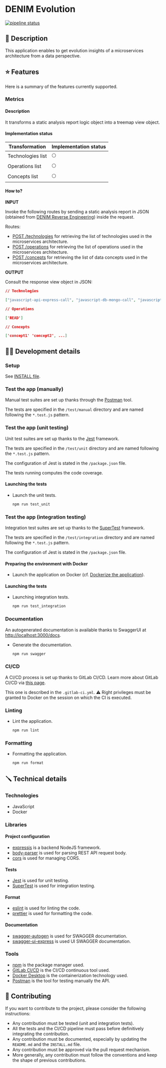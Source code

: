 # DENIM Evolution

[![pipeline status](https://gitlab.unamur.be/denim/evolution/badges/master/pipeline.svg)](https://gitlab.unamur.be/denim/evolution/-/commits/master)

## 📣 Description

This application enables to get evolution insights of a microservices architecture from a data perspective.

## ⭐ Features

Here is a summary of the features currently supported.

### Metrics

#### Description

It transforms a static analysis report logic object into a treemap view object.

#### Implementation status

| Transformation    | Implementation status |
| ----------------- | --------------------- |
| Technologies list | 🌕                    |
| Operations list   | 🌕                    |
| Concepts list     | 🌕                    |

#### How to?

**INPUT**

Invoke the following routes by sending a static analysis report in JSON (obtained from [DENIM Reverse Engineering](https://github.com/DatabaseEvolutionNudgeInMicroservices/reverse-engineering)) inside the request.

Routes:

- [POST /technologies](http://localhost:3000/technologies) for retrieving the list of technologies used in the microservices architecture.
- [POST /operations](http://localhost:3000/operations) for retrieving the list of operations used in the microservices architecture.
- [POST /concepts](http://localhost:3000/concepts) for retrieving the list of data concepts used in the microservices architecture.

**OUTPUT**

Consult the response view object in JSON:

```json
// Technologies

["javascript-api-express-call", "javascript-db-mongo-call", "javascript-db-redis-call"]

// Operations

['READ']

// Concepts

['concept1' 'concept2', ...]
```

## 👩‍💻 Development details

### Setup

See [INSTALL file](INSTALL.md).

### Test the app (manually)

Manual test suites are set up thanks through the [Postman](https://www.postman.com/) tool.

The tests are specified in the `/test/manual` directory and are named following the `*.test.js` pattern.

### Test the app (unit testing)

Unit test suites are set up thanks to the [Jest](https://www.npmjs.com/package/jest) framework.

The tests are specified in the `/test/unit` directory and are named following the `*.test.js` pattern.

The configuration of Jest is stated in the `/package.json` file.

The tests running computes the code coverage.

#### Launching the tests

- Launch the unit tests.

  ```bash
  npm run test_unit
  ```

### Test the app (integration testing)

Integration test suites are set up thanks to the [SuperTest](https://www.npmjs.com/package/supertest) framework.

The tests are specified in the `/test/integration` directory and are named following the `*.test.js` pattern.

The configuration of Jest is stated in the `/package.json` file.

#### Preparing the environment with Docker

- Launch the application on Docker (cf. [Dockerize the application](#dockerize-the-application)).

#### Launching the tests

- Launching integration tests.

  ```bash
  npm run test_integration
  ```

### Documentation

An autogenerated documentation is available thanks to SwaggerUI
at [http://localhost:3000/docs](http://localhost:3000/docs).

- Generate the documentation.

  ```bash
  npm run swagger
  ```

### CI/CD

A CI/CD process is set up thanks to GitLab CI/CD.
Learn more about GitLab CI/CD via [this page](https://docs.gitlab.com/ee/ci/).

This one is described in the `.gitlab-ci.yml`.
⚠️ Right privileges must be granted to Docker on the session on which the CI is executed.

### Linting

- Lint the application.

  ```sh
  npm run lint
  ```

### Formatting

- Formatting the application.

  ```sh
  npm run format
  ```

## 🪛 Technical details

### Technologies

- JavaScript
- Docker

### Libraries

#### Project configuration

- [expressjs](https://www.npmjs.com/package/express) is a backend NodeJS framework.
- [body-parser](https://www.npmjs.com/package/body-parser) is used for parsing REST API request body.
- [cors](https://www.npmjs.com/package/cors) is used for managing CORS.

#### Tests

- [Jest](https://www.npmjs.com/package/jest) is used for unit testing.
- [SuperTest](https://www.npmjs.com/package/supertest) is used for integration testing.

#### Format

- [eslint](https://eslint.org/) is used for linting the code.
- [prettier](https://prettier.io/) is used for formatting the code.

#### Documentation

- [swagger-autogen](https://www.npmjs.com/package/swagger-autogen) is used for SWAGGER documentation.
- [swagger-ui-express](https://www.npmjs.com/package/swagger-ui-express) is used UI SWAGGER documentation.

### Tools

- [npm](https://www.npmjs.com/) is the package manager used.
- [GitLab CI/CD](https://docs.gitlab.com/ee/ci/) is the CI/CD continuous tool used.
- [Docker Desktop](https://docs.docker.com/desktop/windows/install/) is the containerization technology used.
- [Postman](https://www.postman.com/) is the tool for testing manually the API.

## 🤝 Contributing

If you want to contribute to the project, please consider the following instructions:

- Any contribution must be tested (unit and integration tests).
- All the tests and the CI/CD pipeline must pass before definitively integrating the contribution.
- Any contribution must be documented, especially by updating the `README.md` and the `INSTALL.md` file.
- Any contribution must be approved via the pull request mechanism.
- More generally, any contribution must follow the conventions and keep the shape of previous contributions.
